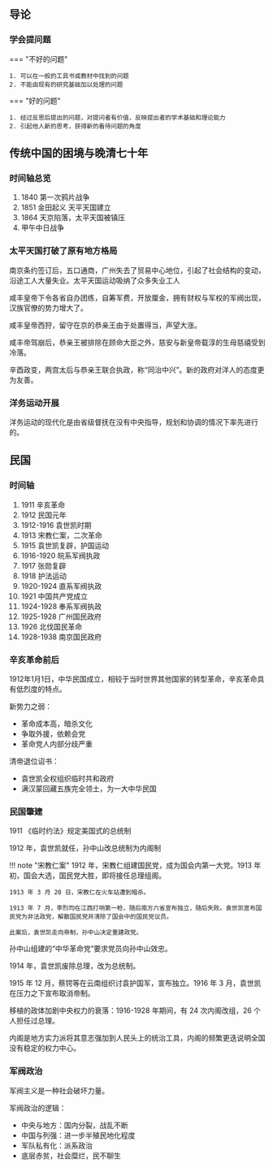 ## 导论

### 学会提问题

=== "不好的问题"

    1. 可以在一般的工具书或教材中找到的问题
    2. 不能由现有的研究基础加以处理的问题

=== "好的问题"

    1. 经过反思后提出的问题，对提问者有价值，反映提出者的学术基础和理论能力
    2. 引起他人新的思考，获得新的看待问题的角度

## 传统中国的困境与晚清七十年

### 时间轴总览

1. 1840 第一次鸦片战争
2. 1851 金田起义 天平天国建立
3. 1864 天京陷落，太平天国被镇压
4. 甲午中日战争

### 太平天国打破了原有地方格局

南京条约签订后，五口通商，广州失去了贸易中心地位，引起了社会结构的变动，沿途工人大量失业。太平天国运动吸纳了众多失业工人

咸丰皇帝下令各省自办团练，自筹军费，开放厘金，拥有财权与军权的军阀出现，汉族官僚的势力增大了。

咸丰皇帝西狩，留守在京的恭亲王由于处置得当，声望大涨。

咸丰帝驾崩后，恭亲王被排除在顾命大臣之外，慈安与新皇帝载淳的生母慈禧受到冷落。

辛酉政变，两宫太后与恭亲王联合执政，称“同治中兴”。新的政府对洋人的态度更为友善。

### 洋务运动开展

洋务运动的现代化是由省级督抚在没有中央指导，规划和协调的情况下率先进行的。

## 民国

### 时间轴

1. 1911 辛亥革命
2. 1912 民国元年
3. 1912-1916 袁世凯时期
4. 1913 宋教仁案，二次革命
5. 1915 袁世凯复辟，护国运动
6. 1916-1920 皖系军阀执政
7. 1917 张勋复辟
8. 1918 护法运动
9. 1920-1924 直系军阀执政
10. 1921 中国共产党成立
11. 1924-1928 奉系军阀执政
12. 1925-1928 广州国民政府
13. 1926 北伐国民革命
14. 1928-1938 南京国民政府
    
### 辛亥革命前后

1912年1月1日，中华民国成立，相较于当时世界其他国家的转型革命，辛亥革命具有低烈度的特点。

新势力之弱：

- 革命成本高，暗杀文化
- 争取外援，依赖会党
- 革命党人内部分歧严重

清帝退位诏书：

- 袁世凯全权组织临时共和政府
- 满汉蒙回藏五族完全领土，为一大中华民国

### 民国肇建

1911 《临时约法》规定美国式的总统制

1912 年，袁世凯就任，孙中山改总统制为内阁制

!!! note "宋教仁案"
    1912 年，宋教仁组建国民党，成为国会内第一大党。1913 年初，国会大选，国民党大胜，即将接任总理组阁。

    1913 年 3 月 20 日，宋教仁在火车站遭到暗杀。

    1913 年 7 月，李烈均在江西打响第一枪，随后南方六省宣布独立，随后失败。袁世凯宣布国民党为非法政党，解散国民党并清除了国会中的国民党议员。

    此案后，袁世凯走向帝制，孙中山决定重建政党。

孙中山组建的“中华革命党”要求党员向孙中山效忠。

1914 年，袁世凯废除总理，改为总统制。

1915 年 12 月，蔡锷等在云南组织讨袁护国军，宣布独立。1916 年 3 月，袁世凯在压力之下宣布取消帝制。

移植的政体加剧中央权力的衰落：1916-1928 年期间，有 24 次内阁改组，26 个人担任过总理。

内阁是地方实力派将其意志强加到人民头上的统治工具，内阁的频繁更迭说明全国没有稳定的权力中心。

### 军阀政治

军阀主义是一种社会破坏力量。

军阀政治的逻辑：

- 中央与地方：国内分裂，战乱不断
- 中国与列强：进一步半殖民地化程度
- 军队私有化：派系政治
- 底层赤贫，社会糜烂，民不聊生
